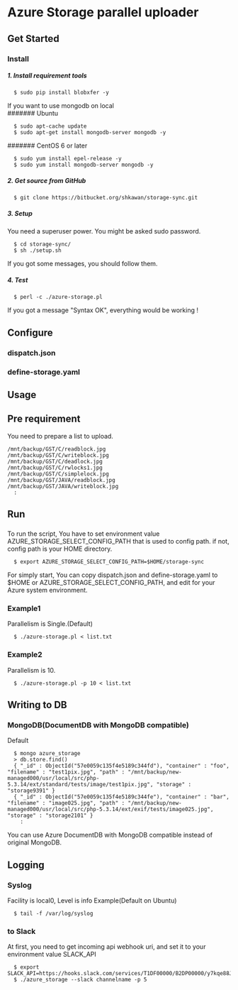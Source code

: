 # Azure Storage parallel uploader

## Get Started
### Install
##### 1. Install requirement tools
```
  $ sudo pip install blobxfer -y
```

If you want to use mongodb on local  
####### Ubuntu  
```
  $ sudo apt-cache update
  $ sudo apt-get install mongodb-server mongodb -y
```
####### CentOS 6 or later  
```
  $ sudo yum install epel-release -y
  $ sudo yum install mongodb-server mongodb -y
```

##### 2. Get source from GitHub
```
  $ git clone https://bitbucket.org/shkawan/storage-sync.git
```

##### 3. Setup  
  You need a superuser power. 
  You might be asked sudo password.
```
  $ cd storage-sync/
  $ sh ./setup.sh
```
  If you got some messages, you should follow them.  

##### 4. Test
```
  $ perl -c ./azure-storage.pl
```
  If you got a message "Syntax OK", everything would be working !


## Configure
### dispatch.json

### define-storage.yaml

## Usage

## Pre requirement
You need to prepare a list to upload.
```
/mnt/backup/GST/C/readblock.jpg
/mnt/backup/GST/C/writeblock.jpg
/mnt/backup/GST/C/deadlock.jpg
/mnt/backup/GST/C/rwlocks1.jpg
/mnt/backup/GST/C/simplelock.jpg
/mnt/backup/GST/JAVA/readblock.jpg
/mnt/backup/GST/JAVA/writeblock.jpg
  :
```

## Run
### 
To run the script,
You have to set environment value AZURE_STORAGE_SELECT_CONFIG_PATH that is used to config path.
if not, config path is your HOME directory.
```
  $ export AZURE_STORAGE_SELECT_CONFIG_PATH=$HOME/storage-sync
```
For simply start, 
You can copy dispatch.json and define-storage.yaml to $HOME or AZURE_STORAGE_SELECT_CONFIG_PATH,
and edit for your Azure system environment.

### Example1
Parallelism is Single.(Default)
```
  $ ./azure-storage.pl < list.txt
```

### Example2
Parallelism is 10.
```
  $ ./azure-storage.pl -p 10 < list.txt
```

## Writing to DB
### MongoDB(DocumentDB with MongoDB compatible)
Default
```
  $ mongo azure_storage
  > db.store.find()
  { "_id" : ObjectId("57e0059c135f4e5189c344fd"), "container" : "foo", "filename" : "test1pix.jpg", "path" : "/mnt/backup/new-managed000/usr/local/src/php-5.3.14/ext/standard/tests/image/test1pix.jpg", "storage" : "storage9391" }
  { "_id" : ObjectId("57e0059c135f4e5189c344fe"), "container" : "bar", "filename" : "image025.jpg", "path" : "/mnt/backup/new-managed000/usr/local/src/php-5.3.14/ext/exif/tests/image025.jpg", "storage" : "storage2101" }
    :
```
You can use Azure DocumentDB with MongoDB compatible instead of original MongoDB.

## Logging 
### Syslog
Facility is local0, Level is info
Example(Default on Ubuntu)
```
  $ tail -f /var/log/syslog
```
### to Slack
At first, you need to get incoming api webhook uri, and set it to your environment value SLACK_API
```
  $ export SLACK_API=https://hooks.slack.com/services/T1DF00000/B2DP00000/y7kqe88JsXrOwP0000000000
  $ ./azure_storage --slack channelname -p 5
```

